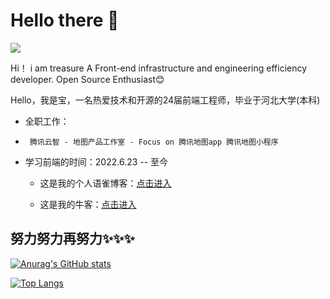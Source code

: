 # Hello there 👋

![](https://github.com/halfrost/halfrost/blob/master/icons/header_1.png)

Hi！ i am treasure 
A Front-end infrastructure and engineering efficiency developer. Open Source Enthusiast😊 

Hello，我是宝，一名热爱技术和开源的24届前端工程师，毕业于河北大学(本科)

-   全职工作：
-      腾讯云智 - 地图产品工作室 - Focus on 腾讯地图app 腾讯地图小程序
  
-   学习前端的时间：2022.6.23 -- 至今
  
    -   这是我的个人语雀博客：[点击进入](https://www.yuque.com/mashangyou-enl2s)  

    -   这是我的牛客：[点击进入](https://www.nowcoder.com/users/865089147)  


## 努力努力再努力✨✨✨
[![Anurag's GitHub stats](https://github-readme-stats.vercel.app/api?username=ChickenTreasure&show_icons=true&theme=neon)](https://github.com/ChickenTreasure/github-readme-stats)

[![Top Langs](https://github-readme-stats.vercel.app/api/top-langs/?username=anuraghazra&layout=pie&show_icons=true&theme=neon)](https://github.com/anuraghazra/github-readme-stats)
